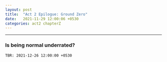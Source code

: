 ```yaml
--- 
layout: post
title:  "Act 2 Epilogue: Ground Zero"
date:   2021-11-29 12:00:06 +0530
categories: act2 chapterZ
---
```


---
### Is being normal underrated?


`TBR: 2021-12-26 12:00:00 +0530`


